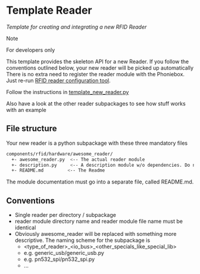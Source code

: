 
# Template Reader

*Template for creating and integrating a new RFID Reader*

> [!NOTE]
> For developers only

This template provides the skeleton API for a new Reader. If you follow
the conventions outlined below, your new reader will be picked up
automatically There is no extra need to register the reader module with
the Phoniebox. Just re-run [RFID reader configuration tool](../coreapps.md#RFID-Reader).

Follow the instructions in [template_new_reader.py](../../../src/jukebox/components/rfid/hardware/template_new_reader/template_new_reader.py)

Also have a look at the other reader subpackages to see how stuff works
with an example

## File structure

Your new reader is a python subpackage with these three mandatory files

``` bash
components/rfid/hardware/awesome_reader/
  +- awesome_reader.py  <-- The actual reader module
  +- description.py     <-- A description module w/o dependencies. Do not change the filename!
  +- README.md         <-- The Readme
```

The module documentation must go into a separate file, called README.md.

## Conventions

- Single reader per directory / subpackage
- reader module directory name and reader module file name must be
    identical
- Obviously awesome_reader will be replaced with something more
    descriptive. The naming scheme for the subpackage is
  - \<type_of_reader\>\_\<io_bus\>\_\<other_specials_like_special_lib\>
  - e.g. generic_usb/generic_usb.py
  - e.g. pn532_spi/pn532_spi.py
  - ...
